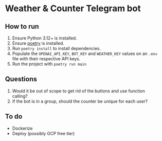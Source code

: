 # Weather & Counter Telegram bot

## How to run

1. Ensure Python 3.12+ is installed.
2. Ensure [poetry](https://python-poetry.org/docs/#installation) is installed.
3. Run `poetry install` to install dependencies.
4. Populate the `OPENAI_API_KEY`, `BOT_KEY` and `WEATHER_KEY` values on an `.env` file with their respective API keys.
5. Run the project with `poetry run main`


## Questions

1. Would it be out of scope to get rid of the buttons and use function calling?
2. If the bot is in a group, should the counter be unique for each user?

## To do

- Dockerize
- Deploy (possibly GCP free tier)
